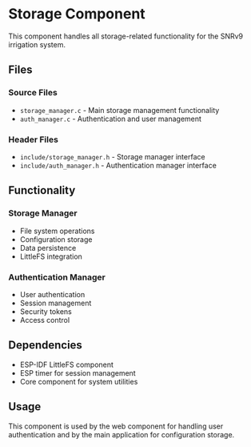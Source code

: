 # Storage Component

This component handles all storage-related functionality for the SNRv9 irrigation system.

## Files

### Source Files
- `storage_manager.c` - Main storage management functionality
- `auth_manager.c` - Authentication and user management

### Header Files
- `include/storage_manager.h` - Storage manager interface
- `include/auth_manager.h` - Authentication manager interface

## Functionality

### Storage Manager
- File system operations
- Configuration storage
- Data persistence
- LittleFS integration

### Authentication Manager
- User authentication
- Session management
- Security tokens
- Access control

## Dependencies
- ESP-IDF LittleFS component
- ESP timer for session management
- Core component for system utilities

## Usage
This component is used by the web component for handling user authentication and by the main application for configuration storage.
